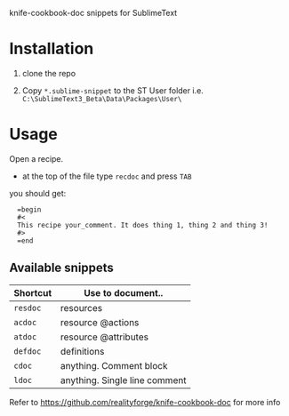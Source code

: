 knife-cookbook-doc snippets for SublimeText

# Installation

1. clone the repo 

2. Copy `*.sublime-snippet` to the ST User folder i.e. `C:\SublimeText3_Beta\Data\Packages\User\`

# Usage

Open a recipe.

* at the top of the file type `recdoc` and press `TAB`

you should get:
```
  =begin
  #<
  This recipe your_comment. It does thing 1, thing 2 and thing 3!
  #>
  =end
```
## Available snippets

Shortcut|Use to document..
--------|--------
`resdoc`  | resources 
`acdoc`  | resource @actions
`atdoc`   | resource @attributes
`defdoc`  | definitions
`cdoc`    | anything. Comment block
`ldoc` |  anything. Single line comment



Refer to https://github.com/realityforge/knife-cookbook-doc for more info


